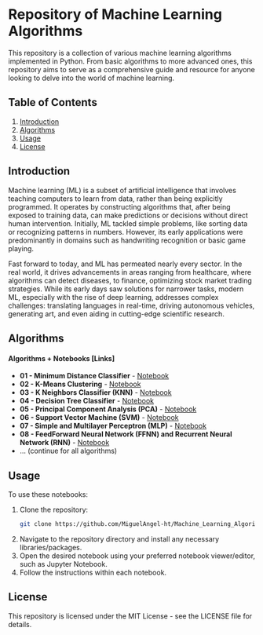 # Repository of Machine Learning Algorithms

This repository is a collection of various machine learning algorithms implemented in Python. From basic algorithms to more advanced ones, this repository aims to serve as a comprehensive guide and resource for anyone looking to delve into the world of machine learning.

## Table of Contents

1. [Introduction](#introduction)
2. [Algorithms](#algorithms)
3. [Usage](#usage)
4. [License](#license)

## Introduction

 Machine learning (ML) is a subset of artificial intelligence that involves teaching computers to learn from data, rather than being explicitly programmed. It operates by constructing algorithms that, after being exposed to training data, can make predictions or decisions without direct human intervention. Initially, ML tackled simple problems, like sorting data or recognizing patterns in numbers. However, its early applications were predominantly in domains such as handwriting recognition or basic game playing.

Fast forward to today, and ML has permeated nearly every sector. In the real world, it drives advancements in areas ranging from healthcare, where algorithms can detect diseases, to finance, optimizing stock market trading strategies. While its early days saw solutions for narrower tasks, modern ML, especially with the rise of deep learning, addresses complex challenges: translating languages in real-time, driving autonomous vehicles, generating art, and even aiding in cutting-edge scientific research.

## Algorithms

#### Algorithms + Notebooks [Links]

- **01 - Minimum Distance Classifier** - [Notebook](https://github.com/MiguelAngel-ht/Machine_Learning_Algorithms-2021/blob/main/01-Minimum-Distance-Classifier/CODE.ipynb)
- **02 - K-Means Clustering** - [Notebook](https://github.com/MiguelAngel-ht/Machine_Learning_Algorithms-2021/blob/main/02-K-Means/CODE.ipynb)
- **03 - K Neighbors Classifier (KNN)** - [Notebook](https://github.com/MiguelAngel-ht/Machine_Learning_Algorithms-2021/blob/main/03-KNeighbors-Classifier/CODE.ipynb)
- **04 - Decision Tree Classifier** - [Notebook](https://github.com/MiguelAngel-ht/Machine_Learning_Algorithms-2021/blob/main/04-Decision-Tree-Classifier/CODE.ipynb)
- **05 - Principal Component Analysis (PCA)** - [Notebook](https://github.com/MiguelAngel-ht/Machine_Learning_Algorithms-2021/blob/main/05-Principal-Component-Analysis-(PCA)/CODE.ipynb)
- **06 - Support Vector Machine (SVM)** - [Notebook](https://github.com/MiguelAngel-ht/Machine_Learning_Algorithms-2021/blob/main/06-Support-Vector-Machine-(SVM)/Code.ipynb)
- **07 - Simple and Multilayer Perceptron (MLP)** - [Notebook](https://github.com/MiguelAngel-ht/Machine_Learning_Algorithms-2021/blob/main/07-Perceptron-and-Multilayer-Perceptron-(MLP)/Code.ipynb)
- **08 - FeedForward Neural Network (FFNN) and Recurrent Neural Network (RNN)** - [Notebook](Https://github.com/MiguelAngel-ht/Machine-Learning-Algorithms/blob/main/08-FFNN-and-RNN/CODE.ipynb)
- ... (continue for all algorithms)


## Usage

To use these notebooks:

1. Clone the repository: 
   ```bash
   git clone https://github.com/MiguelAngel-ht/Machine_Learning_Algorithms-2021/tree/main
2. Navigate to the repository directory and install any necessary libraries/packages.
3. Open the desired notebook using your preferred notebook viewer/editor, such as Jupyter Notebook.
4. Follow the instructions within each notebook.
   
## License
This repository is licensed under the MIT License - see the LICENSE file for details.
